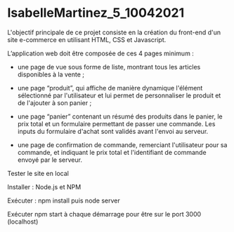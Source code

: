 # IsabelleMartinez_5_10042021

L'objectif principale de ce projet consiste en la création du front-end d'un site e-commerce en utilisant HTML, CSS et Javascript.

L’application web doit être composée de ces 4 pages minimum :

- une page de vue sous forme de liste, montrant tous les articles disponibles à la vente ;

- une page “produit”, qui affiche de manière dynamique l'élément sélectionné par l'utilisateur et lui permet de personnaliser le produit et de l'ajouter à son panier ;

- une page “panier” contenant un résumé des produits dans le panier, le prix total et un formulaire permettant de passer une commande. Les inputs du formulaire d'achat sont validés avant l'envoi au serveur.

- une page de confirmation de commande, remerciant l'utilisateur pour sa commande, et indiquant le prix total et l'identifiant de commande envoyé par le serveur.

Tester le site en local

Installer : Node.js et NPM

Exécuter : npm install puis node server

Exécuter npm start à chaque démarrage pour être sur le port 3000 (localhost)
